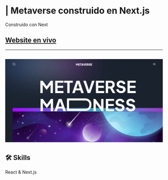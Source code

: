 # | Metaverse construido en Next.js

Construido con Next


## [Website en vivo]
---

![Proyecto final](https://github.com/luisherr/Next-Website/blob/main/public/metaverse.jpg)
---







## 🛠 Skills
React & Next.js

[Website en vivo]: <https://next-website-hatxd98hz-luisherr.vercel.app/>
